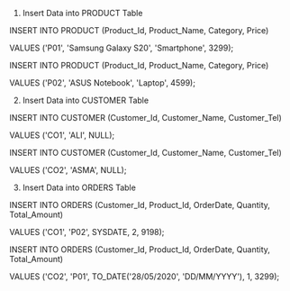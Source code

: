 1. Insert Data into PRODUCT Table


INSERT INTO PRODUCT (Product_Id, Product_Name, Category, Price)


VALUES ('P01', 'Samsung Galaxy S20', 'Smartphone', 3299);


INSERT INTO PRODUCT (Product_Id, Product_Name, Category, Price)


VALUES ('P02', 'ASUS Notebook', 'Laptop', 4599);


2. Insert Data into CUSTOMER Table


INSERT INTO CUSTOMER (Customer_Id, Customer_Name, Customer_Tel)


VALUES ('CO1', 'ALI', NULL);


INSERT INTO CUSTOMER (Customer_Id, Customer_Name, Customer_Tel)


VALUES ('CO2', 'ASMA', NULL);



3. Insert Data into ORDERS Table



INSERT INTO ORDERS (Customer_Id, Product_Id, OrderDate, Quantity, Total_Amount)


VALUES ('CO1', 'P02', SYSDATE, 2, 9198);



INSERT INTO ORDERS (Customer_Id, Product_Id, OrderDate, Quantity, Total_Amount)



VALUES ('CO2', 'P01', TO_DATE('28/05/2020', 'DD/MM/YYYY'), 1, 3299);
